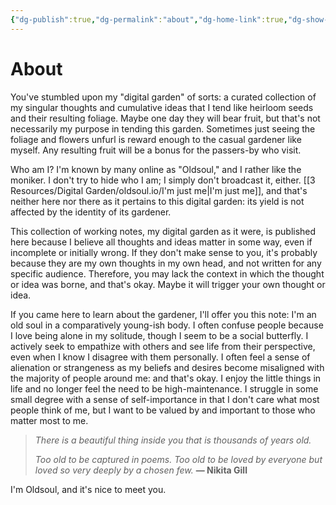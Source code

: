 ```yaml
---
{"dg-publish":true,"dg-permalink":"about","dg-home-link":true,"dg-show-inline-title":false,"dg-show-backlinks":true,"dg-show-local-graph":true,"dg-pass-frontmatter":true,"fileType":"webpage","sourceType":null,"author":"oldsoul","permalink":"/about/","dgHomeLink":true,"dgPassFrontmatter":true}
---
```


# About
You've stumbled upon my "digital garden" of sorts: a curated collection of my singular thoughts and cumulative ideas that I tend like heirloom seeds and their resulting foliage. Maybe one day they will bear fruit, but that's not necessarily my purpose in tending this garden. Sometimes just seeing the foliage and flowers unfurl is reward enough to the casual gardener like myself. Any resulting fruit will be a bonus for the passers-by who visit.

Who am I? I'm known by many online as "Oldsoul," and I rather like the moniker. I don't try to hide who I am; I simply don't broadcast it, either. [[3 Resources/Digital Garden/oldsoul.io/I'm just me|I'm just me]], and that's neither here nor there as it pertains to this digital garden: its yield is not affected by the identity of its gardener.

This collection of working notes, my digital garden as it were, is published here because I believe all thoughts and ideas matter in some way, even if incomplete or initially wrong. If they don't make sense to you, it's probably because they are my own thoughts in my own head, and not written for any specific audience. Therefore, you may lack the context in which the thought or idea was borne, and that's okay. Maybe it will trigger your own thought or idea.

If you came here to learn about the gardener, I'll offer you this note:
I'm an old soul in a comparatively young-ish body. I often confuse people because I love being alone in my solitude, though I seem to be a social butterfly. I actively seek to empathize with others and see life from their perspective, even when I know I disagree with them personally. I often feel a sense of alienation or strangeness as my beliefs and desires become misaligned with the majority of people around me: and that's okay. I enjoy the little things in life and no longer feel the need to be high-maintenance. I struggle in some small degree with a sense of self-importance in that I don't care what most people think of me, but I want to be valued by and important to those who matter most to me.


> *There is a beautiful thing inside you*
> *that is thousands of years old.*
> 
> *Too old to be captured in poems.*
> *Too old to be loved by everyone*
> *but loved so very deeply*
> *by a chosen few.*
> **— Nikita Gill**

I'm Oldsoul, and it's nice to meet you.
